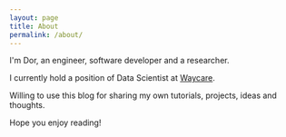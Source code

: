 ```yaml
---
layout: page
title: About
permalink: /about/
---
```


I'm Dor, an engineer, software developer and a researcher.

I currently hold a position of Data Scientist at [Waycare].

Willing to use this blog for sharing my own tutorials, projects, ideas and thoughts.

Hope you enjoy reading!

[Waycare]: http://waycaretech.com/
